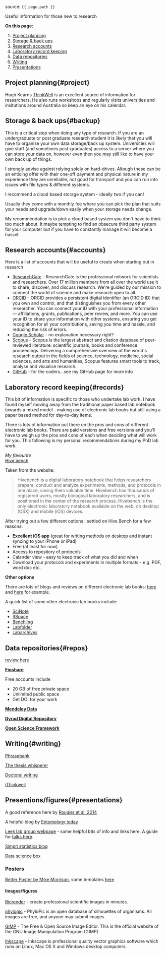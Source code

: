 
source: `{{ page.path }}`

<span class="badge badge-info">Useful information for those new to research</span>

**On this page**:

1. [Project planning](#example)
2. [Storage & back ups](#backup)
3. [Research accounts](#accounts)
4. [Laboratory record keeping](#records)
5. [Data repositories](#repos)
6. [Writing](#writing)
7. [Presentations](#presentations)

## Project planning{#project}

Hugh Kearns [ThinkWell](https://www.ithinkwell.com.au/hugh-kearns) is an excellent source of information for researchers. He also runs workshops and regularly visits universities and insitutions around Australia so keep an eye on his calendar.


## Storage & back ups{#backup}

This is a critical step when doing any type of research.
If you are an undergraduate or post graduate research student it is likely that you will have to organise your own data storage/back up system. Universities will give staff (and sometimes post-graduates) access to a server where you can store your data on, however even then you may still like to have your own back up of things.

I strongly advise against relying solely on hard-drives. Altough these can be an enticing offer with their one-off payment and physical nature in my experience they are unreliable, not good for transport and you can run into issues with file types & different systems. 

I recommend a cloud based storage system - ideally two if you can!

Usually they come with a monthly fee where you can pick the plan that suits your needs and upgrade/down easily when your storage needs change.

My recommendation is to pick a cloud based system you don't have to think too much about. It maybe tempting to find an obsecure third party system for your computer but if you have to constantly manage it will become a hassel.

## Research accounts{#accounts}

Here is a list of accounts that will be useful to create when starting out in research

* [ResearchGate](https://www.researchgate.net/) - ResearchGate is the professional network for scientists and researchers. Over 17 million members from all over the world use it to share, discover, and discuss research. We're guided by our mission to connect the world of science and make research open to all.
* [ORCID](https://orcid.org/) - ORCID provides a persistent digital identifier (an ORCID iD) that you own and control, and that distinguishes you from every other researcher. You can connect your iD with your professional information — affiliations, grants, publications, peer review, and more. You can use your iD to share your information with other systems, ensuring you get recognition for all your contributions, saving you time and hassle, and reducing the risk of errors.
* [Google Scholar](http://scholar.google.com/) - no explanation necessary right?
* [Scopus](https://www.scopus.com/home.uri) - Scopus is the largest abstract and citation database of peer-reviewed literature: scientific journals, books and conference proceedings. Delivering a comprehensive overview of the world's research output in the fields of science, technology, medicine, social sciences, and arts and humanities, Scopus features smart tools to track, analyse and visualise research.
* [GitHub](https://github.com/) - for the coders...see my GitHub page for more info

## Laboratory record keeping{#records}

This bit of information is specific to those who undertake lab work. I have found myself moving away from the traditional paper based lab notebook towards a mixed model - making use of electronic lab books but still using a paper based method for day-to-day items.

There is lots of information out there on the pros and cons of different electronic lab books. There are paid versions and free versions and you'll have to weigh up the pros and cons of each when deciding what will work for you. This following is my personal recommendations during my PhD lab work.

*My favourite*  
[Hive bench](https://www.hivebench.com/)     

Taken from the website:

> Hivebench is a digital laboratory notebook that helps researchers prepare, conduct and analyze experiments, methods, and protocols in one place, saving them valuable time. Hivebench.has thousands of registered users, mostly biological laboratory researchers, and is positioned in the center of the research process. Hivebench is the only electronic laboratory notebook available on the web, on desktop (OSX) and mobile (iOS) devices.

After trying out a few different options I settled on Hive Bench for a few reasons:

* **Excellent iOS app** (great for writing methods on desktop and instant syncing to your iPhone or iPad)
* Free (at least for now)
* Access to repository of protocols
* Calander view - easy to keep track of what you did and when
* Download your protocols and experiments in multiple formats - e.g. PDF, word doc etc.

**Other options**

There are lots of blogs and reviews on different electronic lab books: [here](https://splice-bio.com/the-7-best-electronic-lab-notebooks-eln-for-your-research/) and [here](https://www.labsexplorer.com/c/2019-review-of-the-best-electronic-laboratory-notebooks_197) for example.

A quick list of some other electronic lab books include:

* [SciNote](https://www.scinote.net/)
* [RSpace](https://www.researchspace.com/)
* [Benchling](https://www.benchling.com/)
* [Labfolder](https://www.labfolder.com/)
* [Labarchives](https://www.labarchives.com/)


## Data repositories{#repos}

[review here](https://www.teamscopeapp.com/blog/6-repositories-to-share-your-research-data)

**[Figshare](https://figshare.com/features)**

Free accounts include

* 20 GB of free private space
* Unlimited public space
* Get DOI for your work

**[Mendeley Data](https://data.mendeley.com/)**

**[Dyrad Digital Repository](http://datadryad.org/)**

**[Open Science Framework](http://osf.io/)**

## Writing{#writing}


[Phrasebank](http://www.phrasebank.manchester.ac.uk/)

[The thesis whisperer](https://thesiswhisperer.com/)

[Doctoral writing](https://doctoralwriting.wordpress.com/)

[iThinkwell](https://www.ithinkwell.com.au/)

## Presentions/figures{#presentations}

A good reference here by [Rougier et al. 2014](https://journals.plos.org/ploscompbiol/article?id=10.1371/journal.pcbi.1003833)

A helpful blog by [Entomology today](https://entomologytoday.org/2020/04/29/making-great-scientific-figures-tips-for-entomology-students/)


[Leek lab group webpage](http://jtleek.com/) - some helpful bits of info and links here. A guide for [talks here](https://github.com/jtleek/talkguide).

[Simplt statistics blog](https://simplystatistics.org/)

[Data science box](https://datasciencebox.org/)

### Posters

[Better Poster by Mike Morrison](https://www.insidehighered.com/news/2019/06/24/theres-movement-better-scientific-posters-are-they-really-better), some templates [here](https://osf.io/ef53g/)


#### Images/figures

[Biorender](https://biorender.com/) - create professional scientific images in minutes.

[phylopic](http://phylopic.org/) - PhyloPic is an open database of silhouettes of organisms. All images are free, and anyone may submit images.

[GIMP](http://www.gimp.org/) - The Free & Open Source Image Editor. This is the official website of the GNU Image Manipulation Program (GIMP).

[Inkscape](https://inkscape.org/) - Inkscape is professional quality vector graphics software which runs on Linux, Mac OS X and Windows desktop computers. 
